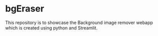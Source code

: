 # bgEraser
This repository is to showcase the Background image remover webapp which is created using python and Streamlit.
